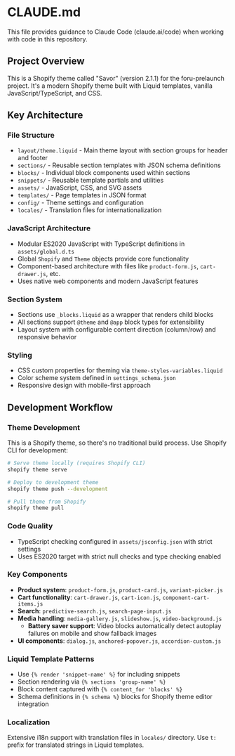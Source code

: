 # CLAUDE.md

This file provides guidance to Claude Code (claude.ai/code) when working with code in this repository.

## Project Overview

This is a Shopify theme called "Savor" (version 2.1.1) for the foru-prelaunch project. It's a modern Shopify theme built with Liquid templates, vanilla JavaScript/TypeScript, and CSS.

## Key Architecture

### File Structure
- `layout/theme.liquid` - Main theme layout with section groups for header and footer
- `sections/` - Reusable section templates with JSON schema definitions
- `blocks/` - Individual block components used within sections  
- `snippets/` - Reusable template partials and utilities
- `assets/` - JavaScript, CSS, and SVG assets
- `templates/` - Page templates in JSON format
- `config/` - Theme settings and configuration
- `locales/` - Translation files for internationalization

### JavaScript Architecture
- Modular ES2020 JavaScript with TypeScript definitions in `assets/global.d.ts`
- Global `Shopify` and `Theme` objects provide core functionality
- Component-based architecture with files like `product-form.js`, `cart-drawer.js`, etc.
- Uses native web components and modern JavaScript features

### Section System
- Sections use `_blocks.liquid` as a wrapper that renders child blocks
- All sections support `@theme` and `@app` block types for extensibility
- Layout system with configurable content direction (column/row) and responsive behavior

### Styling
- CSS custom properties for theming via `theme-styles-variables.liquid`
- Color scheme system defined in `settings_schema.json`
- Responsive design with mobile-first approach

## Development Workflow

### Theme Development
This is a Shopify theme, so there's no traditional build process. Use Shopify CLI for development:

```bash
# Serve theme locally (requires Shopify CLI)
shopify theme serve

# Deploy to development theme
shopify theme push --development

# Pull theme from Shopify
shopify theme pull
```

### Code Quality
- TypeScript checking configured in `assets/jsconfig.json` with strict settings
- Uses ES2020 target with strict null checks and type checking enabled

### Key Components
- **Product system**: `product-form.js`, `product-card.js`, `variant-picker.js`
- **Cart functionality**: `cart-drawer.js`, `cart-icon.js`, `component-cart-items.js`
- **Search**: `predictive-search.js`, `search-page-input.js`
- **Media handling**: `media-gallery.js`, `slideshow.js`, `video-background.js`
  - **Battery saver support**: Video blocks automatically detect autoplay failures on mobile and show fallback images
- **UI components**: `dialog.js`, `anchored-popover.js`, `accordion-custom.js`

### Liquid Template Patterns
- Use `{% render 'snippet-name' %}` for including snippets
- Section rendering via `{% sections 'group-name' %}`
- Block content captured with `{% content_for 'blocks' %}`
- Schema definitions in `{% schema %}` blocks for Shopify theme editor integration

### Localization
Extensive i18n support with translation files in `locales/` directory. Use `t:` prefix for translated strings in Liquid templates.